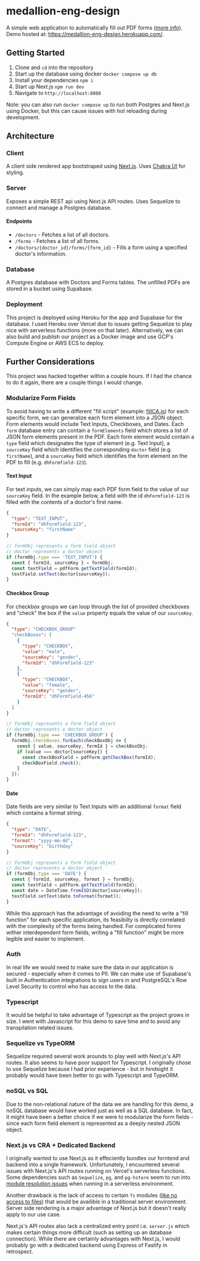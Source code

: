 # medallion-eng-design

A simple web application to automatically fill out PDF forms [(more info)](https://github.com/fireteam99/medallion-eng-design/blob/main/Medallion_Engineering_Design_Problem.pdf). Demo hosted at: https://medallion-eng-design.herokuapp.com/.

## Getting Started

1. Clone and `cd` into the repository
2. Start up the database using docker `docker compose up db`
3. Install your dependencies `npm i`
4. Start up Next.js `npm run dev`
5. Navigate to `http://localhost:8080`

Note: you can also run `docker compose up` to run both Postgres and Next.js using Docker, but this can cause issues with hot reloading during development.

## Architecture

### Client

A client side rendered app bootstraped using [Next.js](https://nextjs.org/). Uses [Chakra UI](https://chakra-ui.com/) for styling.

### Server

Exposes a simple REST api using Next.js API routes. Uses Sequelize to connect and manage a Postgres database.

#### Endpoints

- `/doctors` - Fetches a list of all doctors.
- `/forms` - Fetches a list of all forms.
- `/doctors/{doctor_id}/forms/{form_id}` - Fills a form using a specified doctor's information.

### Database

A Postgres database with Doctors and Forms tables. The unfilled PDFs are stored in a bucket using Supabase.

### Deployment
This project is deployed using Heroku for the app and Supabase for the database. I used Heroku over Vercel due to issues getting Sequelize to play nice with serverless functions (more on that later). Alternatively, we can also build and publish our project as a Docker image and use GCP's Compute Engine or AWS ECS to deploy.

## Further Considerations
This project was hacked together within a couple hours. If I had the chance to do it again, there are a couple things I would change.
### Modularize Form Fields
To avoid having to write a different "fill script" (example: [fillCA.js](https://github.com/fireteam99/medallion-eng-design/blob/2fe65c44c49a7714a7eead6ddc53adea14c22b04/utils/forms/fillCA.js)) for each specific form, we can generalize each form element into a JSON object. Form elements would include Text Inputs, Checkboxes, and Dates. Each `form` database entry can contain a `formElements` field which stores a list of JSON form elements present in the PDF. Each form element would contain a `type` field which designates the type of element (e.g. Text Input), a `sourceKey` field which identifies the corresponding `doctor` field (e.g. `firstName`), and a `sourceKey` field which identifies the form element on the PDF to fill (e.g. `dhFormfield-123`).

#### Text Input
For text inputs, we can simply map each PDF form field to the value of our `sourceKey` field. In the example below, a field with the id `dhFormfield-123` is filled with the contents of a doctor's first name.

```json
{
  "type": "TEXT_INPUT",
  "formId": "dhFormfield-123",
  "sourceKey": "firstName"
}
```

```js
// formObj represents a form field object 
// doctor represents a doctor object
if (formObj.type === 'TEXT_INPUT') {
  const { formId, sourceKey } = formObj;
  const textField = pdfForm.getTextField(formId);
  textField.setText(doctor[sourceKey]);
}

```
#### Checkbox Group
For checkbox groups we can loop through the list of provided checkboxes and "check" the box if the `value` property equals the value of our `sourceKey`.

```json
{
  "type": "CHECKBOX_GROUP"
  "checkBoxes": [
    {
      "type": "CHECKBOX",
      "value": "male",
      "sourceKey": "gender",
      "formId": "dhFormfield-123"
    },
    {
      "type": "CHECKBOX",
      "value": "female",
      "sourceKey": "gender",
      "formId": "dhFormfield-456"
    }
  ]
}
```

```js
// formObj represents a form field object 
// doctor represents a doctor object
if (formObj.type === 'CHECKBOX_GROUP') {
  formObj.checkBoxes.forEach(checkBoxObj => {
    const { value, sourceKey, formId } = checkBoxObj;
    if (value === doctor[sourceKey]) {
      const checkBoxField = pdfForm.getCheckBox(formId);
      checkBoxField.check();
    }
  });
}
```

#### Date
Date fields are very similar to Text Inputs with an additional `format` field which contains a format string.
```json
{
  "type": "DATE",
  "formId": "dhFormfield-123",
  "format": "yyyy-mm-dd",
  "sourceKey": "birthday"
}
```
```js
// formObj represents a form field object 
// doctor represents a doctor object
if (formObj.type === 'DATE') {
  const { formId, sourceKey, format } = formObj;
  const textField = pdfForm.getTextField(formId);
  const date = DateTime.fromISO(doctor[sourceKey]);
  textField.setText(date.toFormat(format));
}
```

While this approach has the advantage of avoiding the need to write a "fill function" for each specific application, its feasibilty is directly correlated with the complexity of the forms being handled. For complicated forms wither interdependent form fields, writing a "fill function" might be more legible and easier to implement.

### Auth
In real life we would need to make sure the data in our application is secured - especially when it comes to PII. We can make use of Supabase's built in Authentication integrations to sign users in and PostgreSQL's Row Level Security to control who has access to the data.

### Typescript

It would be helpful to take advantage of Typescript as the project grows in size. I went with Javascript for this demo to save time and to avoid any transpilation related issues.

### Sequelize vs TypeORM
Sequelize required several work arounds to play well with Next.js's API routes. It also seems to have poor support for Typescript. I originally chose to use Sequelize because I had prior experience - but in hindsight it probably would have been better to go with Typescript and TypeORM.

### noSQL vs SQL
Due to the non-relational nature of the data we are handling for this demo, a noSQL database would have worked just as well as a SQL database. In fact, it might have been a better choice if we were to modularize the form fields - since each form field element is represented as a deeply nested JSON object.

### Next.js vs CRA + Dedicated Backend

I originally wanted to use Next.js as it effeciently bundles our forntend and backend into a single framework. Unfortunately, I encountered several issues with Next.js's API routes running on Vercel's serverless functions. Some dependencies such as `Sequelize`, `pg`, and `pg-hstore` seem to run into [module resolution issues](https://github.com/sequelize/sequelize/issues/7509#issuecomment-361032176) when running in a serverless environment. 

Another drawback is the lack of access to certain `fs` modules ([like no access to files](https://github.com/redwoodjs/redwood/issues/1664)) that would be availible in a traditional server environment. Server side rendering is a major advantage of Next.js but it doesn't really apply to our use case. 

Next.js's API routes also lack a centralized entry point i.e. `server.js` which makes certain things more difficult (such as setting up an database connection). While there are certainly advantages with Next.js, I would probably go with a dedicated backend using Express of Fastify in retrospect. 
